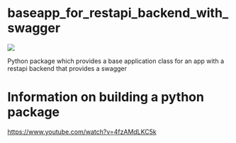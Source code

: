 
# baseapp_for_restapi_backend_with_swagger

[<img src="https://travis-ci.org/rmetcalf9/baseapp_for_restapi_backend_with_swagger.svg?branch=master">](https://travis-ci.org/rmetcalf9/baseapp_for_restapi_backend_with_swagger.svg?branch=master)


Python package which provides a base application class for an app with a restapi backend that provides a swagger



# Information on building a python package

https://www.youtube.com/watch?v=4fzAMdLKC5k

